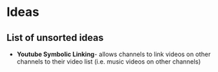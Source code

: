 # Ideas
## List of unsorted ideas

- **Youtube Symbolic Linking**- allows channels to link videos on other channels to their video list (i.e. music videos on other channels)
